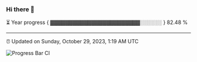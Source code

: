 ### Hi there 👋

⏳ Year progress { ▓▓▓▓▓▓▓▓▓▓▓▓▓▓▓▓▓▓▓▓▓▓▓▓░░░░░░ } 82.48 %

---

⏰ Updated on Sunday, October 29, 2023, 1:19 AM UTC

![Progress Bar CI](https://github.com/arthurbuhl/arthurbuhl/workflows/Progress%20Bar%20CI/badge.svg)
